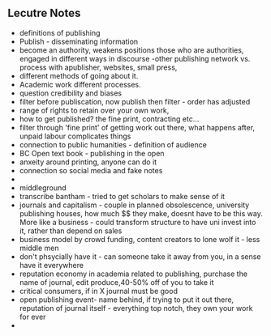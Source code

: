 ## Lecutre Notes
- definitions of publishing
- Publish - disseminating information
- become an authority, weakens positions those who are authorities, engaged in different ways in discourse
-other publishing network vs. process with apublisher, websites, small press,
- different methods of going about it. 
- Academic work different processes. 
- question credibility and biases
- filter before publiscation, now publish then filter - order has adjusted
- range of rights to retain over your own work,
- how to get published? the fine print, contracting etc...
- filter through 'fine print' of getting work out there, what happens after, unpaid labour complicates things
- connection to public humanities - definition of audience
- BC Open text book - publishing in the open
- anxeity around printing, anyone can do it
- connection so social media and fake notes
- 
- middleground
- transcribe bantham - tried to get scholars to make sense of it
- journals and capitalism - couple in planned obsolescence, university publishing houses, how much $$ they make, doesnt have to be this way. More like a business - could transform structure to have uni invest into it, rather than depend on sales
- business model by crowd funding, content creators to lone wolf it - less middle men
- don't phsycially have it - can someone take it away from you, in a sense have it everywhere
- reputation economy in academia related to publishing, purchase the name of journal, edit produce,40-50% off of you to take it 
- critical consumers, if in X journal must be good
- open publishing event- name behind, if trying to put it out there, reputation of journal itself - everything top notch, they own your work for ever
- 